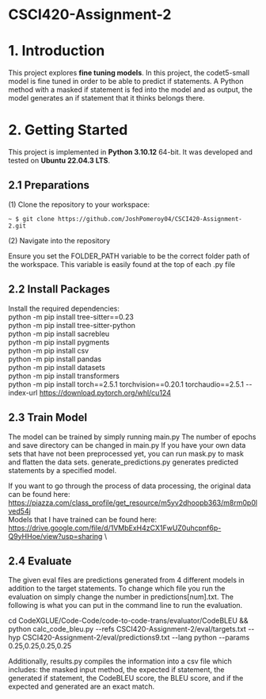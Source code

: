 # CSCI420-Assignment-2

# **1. Introduction**  
This project explores **fine tuning models**. In this project, the codet5-small model is fine tuned in order to be able to predict if statements. A Python method with a masked if statement is fed into the model and as output, the model generates an if statement that it thinks belongs there.

# **2. Getting Started**  

This project is implemented in **Python 3.10.12** 64-bit. It was developed and tested on **Ubuntu 22.04.3 LTS**.  

## **2.1 Preparations**  

(1) Clone the repository to your workspace:  
```shell
~ $ git clone https://github.com/JoshPomeroy04/CSCI420-Assignment-2.git
```
(2) Navigate into the repository



Ensure you set the FOLDER_PATH variable to be the correct folder path of the workspace. This variable is easily found at the top of each .py file

## **2.2 Install Packages**

Install the required dependencies: \
python -m pip install tree-sitter==0.23 \
python -m pip install tree-sitter-python \
python -m pip install sacrebleu \
python -m pip install pygments \
python -m pip install csv \
python -m pip install pandas \
python -m pip install datasets \
python -m pip install transformers \
python -m pip install torch==2.5.1 torchvision==0.20.1 torchaudio==2.5.1 --index-url https://download.pytorch.org/whl/cu124

## **2.3 Train Model**

The model can be trained by simply running main.py The number of epochs and save directory can be changed in main.py
If you have your own data sets that have not been preprocessed yet, you can run mask.py to mask and flatten the data sets.
generate_predictions.py generates predicted statements by a specified model. 

If you want to go through the process of data processing, the original data can be found here: https://piazza.com/class_profile/get_resource/m5yv2dhoopb363/m8rm0p0lved54j \
Models that I have trained can be found here: https://drive.google.com/file/d/1VMbExH4zCX1FwUZ0uhcpnf6p-Q9yHHoe/view?usp=sharing \

## **2.4 Evaluate**

The given eval files are predictions generated from 4 different models in addition to the target statements. To change which file you run the evaluation on simply change the number in predictions[num].txt. The following is what you can put in the command line to run the evaluation.

cd CodeXGLUE/Code-Code/code-to-code-trans/evaluator/CodeBLEU && python calc_code_bleu.py --refs CSCI420-Assignment-2/eval/targets.txt --hyp CSCI420-Assignment-2/eval/predictions9.txt --lang python --params 0.25,0.25,0.25,0.25

Additionally, results.py compiles the information into a csv file which includes: the masked input method, the expected if statement, the generated if statement, the CodeBLEU score, the BLEU score, and if the expected and generated are an exact match.


